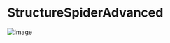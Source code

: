 # StructureSpiderAdvanced

![Image](https://raw.githubusercontent.com/Stridemann/StructureSpiderAdvanced/master/Screenshot.jpg)
